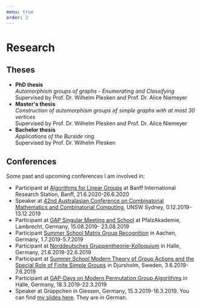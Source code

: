 ```yaml
---
menu: true
order: 2
---
```


# Research

## Theses
* **PhD thesis**    
 *Automorphism groups of graphs - Enumerating and Classifying*  
  Supervised by Prof. Dr. Wilhelm Plesken and Prof. Dr. Alice Niemeyer
* **Master's thesis**     
  *Construction of automorphism groups of simple graphs with at most 30 vertices*   
  Supervised by Prof. Dr. Wilhelm Plesken and Prof. Dr. Alice Niemeyer
* **Bachelor thesis**  
  *Applications of the Burside ring*  
  Supervised by Prof. Dr. Wilhelm Plesken

## Conferences
Some past and upcoming conferences I am involved in: 
* Participant at [Algorithms for Linear Groups](https://www.birs.ca/events/2020/5-day-workshops/20w5040) at Banff International Research Station, Banff, 21.6.2020-26.6.2020
* Speaker at [42nd Australasian Conference on Combinatorial Mathematics and Combinatorial
Computing](https://conferences.maths.unsw.edu.au/event/3/), UNSW Sydney, 0.12.2019-13.12.2019
* Participant at [GAP Singular Meeting and School](https://opendreamkit.org/meetings/2019-04-02-GAPSingularMeeting/) at
PfalzAkademie, Lambrecht, Germany, 15.08.2019- 23.08.2019
* Participant [Summer School Matrix Group Recognition](https://lbfm-rwth.github.io/Summer-School-MGRP/) in Aachen, Germany, 1.7.2019-5.7.2019
* Participant at [Norddeutsches Gruppentheorie-Kolloquium](https://algebra.mathematik.uni-halle.de/ndgk_2019/) in Halle,
Germany, 21.6.2019-22.6.2019
* Participant at [Summer School Modern Theory of Group Actions and the Special Role of Finite Simple Groups](https://ewmems2019mli.sciencesconf.org/) in Djursholm, Sweden, 3.6.2019-7.6.2019
* Participant at [GAP-Days on Modern Permutation Group Algorithms](https://www.gapdays.de/gapdays2019-spring/) in Halle, Germany, 18.3.2019-22.3.2019
* Speaker at Grüppchen in Giessen, Germany, 15.3.2019-16.3.2019. You can find [my slides here]({{site.url}}/assets/Grueppchen_2019_Bernhardt.pdf). They are in German.
